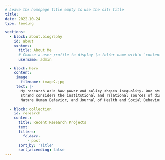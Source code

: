 ```yaml
---
# Leave the homepage title empty to use the site title
title:
date: 2022-10-24
type: landing

sections:
  - block: about.biography
    id: about
    content:
      title: About Me
      # Choose a user profile to display (a folder name within `content/authors/`)
      username: admin

  - block: hero
    content:
     image:
       filename: image2.jpg
     text: |-
       My research asks how power and policy shapes inequality. One strand of research focuses on labor market inequality and the returns to worker power. Another   
       strand considers the institutional and relational sources of disparities in financial markets. My published work has appeared in Social Problems,
       Nature Human Behavior, and Journal of Health and Social Behavior, among other outlets.

  - block: collection
    id: research
    content:
      title: Recent Research Projects
      text:
      filters:
        folders:
          - post
      sort_by: 'Title'
      sort_ascending: false
---
```

